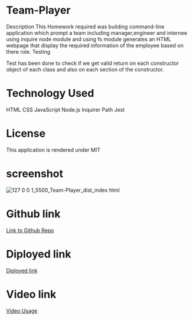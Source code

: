 # Team-Player



Description
This Homework required was building command-line application which prompt a team including manager,engineer and internee using inquire node module and using fs module generates an HTML webpage that display the required information of the employee based on there role. 
Testing

Test has been done to check if we get valid return on each  constructor object of each class and also on each section of the constructor.


# Technology Used
HTML
CSS
JavaScript
Node.js
Inquirer
Path
Jest

# License
This application is rendered under MIT

# screenshot

![127 0 0 1_5500_Team-Player_dist_index html](https://user-images.githubusercontent.com/95305672/156947403-eaa8beed-368a-4246-bf3a-bbba6194b292.png)

# Github link
<a href='https://github.com/zainuabidin/Team-Player/edit/main/README.md'>Link to Github Repo</a>

# Diployed link
<a href='https://zainuabidin.github.io/Team-Player/'>Diployed link</a>

# Video link
<a href='https://drive.google.com/file/d/1RK8FVoR-rIKPAujbvEbPxZsvUu1wUL_E/view?usp=sharing'>Video Usage</a>


